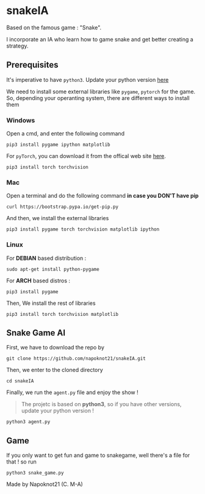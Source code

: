 # snakeIA

Based on the famous game : "Snake".

I incorporate an IA who learn how to game snake and get better creating a strategy.

## Prerequisites

It's imperative to have ```python3```. Update your python version [here](https://www.python.org/downloads/)

We need to install some external libraries like ```pygame```, ```pytorch``` for the game. So, depending your operanting system, there are different ways to install them

### Windows 
Open a cmd, and enter the following command
```
pip3 install pygame ipython matplotlib
```
For ```pyTorch```, you can download it from the offical web site [here](https://pytorch.org/).
```
pip3 install torch torchvision
```

### Mac
Open a terminal and do the following command **in case you DON'T have pip** 
```
curl https://bootstrap.pypa.io/get-pip.py
```
And then, we install the external libraries
```
pip3 install pygame torch torchvision matplotlib ipython
```

### Linux
For **DEBIAN** based distribution :
```
sudo apt-get install python-pygame
```
For **ARCH** based distros :
```
pip3 install pygame
```

Then, We install the rest of libraries
```
pip3 install torch torchvision matplotlib
```
## Snake Game AI
First, we have to download the repo by
```
git clone https://github.com/napoknot21/snakeIA.git
```

Then, we enter to the cloned directory
```
cd snakeIA
```

Finally, we run the ```agent.py``` file and enjoy the show !
> The projetc is based on **python3**, so if you have other versions, update your python version !
```
python3 agent.py
```

## Game
If you only want to get fun and game to snakegame, well there's a file for that ! so run
```
python3 snake_game.py
```


Made by Napoknot21 (C. M-A)
